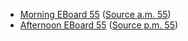 * [Morning EBoard 55](../eboards.am/eboard.55.html)
  ([Source a.m. 55](../eboards.am/eboard.55.md))
* [Afternoon EBoard 55](../eboards.pm/eboard.55.html)
  ([Source p.m. 55](../eboards.pm/eboard.55.md))
